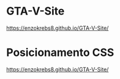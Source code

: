# GTA-V-Site 
https://enzokrebs8.github.io/GTA-V-Site/

# Posicionamento CSS
https://enzokrebs8.github.io/GTA-V-Site/
